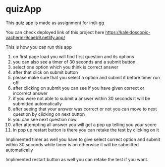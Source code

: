 # quizApp
This quiz app is made as assignment for indi-gg

You can check deployed link of this project here
https://kaleidoscopic-vacherin-9caeb9.netlify.app/

This is how you can run this app
1) on first page load you will find first question and its options
2) you can also see a timer of 30 seconds and a submit button
3) select one option which you think is correct answer
4) after that click on submit button
5) please make sure that you select a option and submit it before timer run off
6) after clicking on submit you can see if you have given correct or incorrect answer
7) if you were not able to submit a answer within 30 seconds it will be submitted automatically
8) after seeing that your answer was correct or not you can move to next question by clicking on next button
9) you can see next question now
10) after attempting all answer you will get a pop up telling you your score
11) in pop up restart button is there you can retake the test by clicking on it

Implimented timer as well you have to give select correct option and submit within 30 seconds while timer is on otherwise it will be submitted automatically

Implimented restart button as well you can retake the test if you want.
